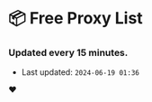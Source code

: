 # :package: Free Proxy List
### Updated every 15 minutes.

- Last updated: `2024-06-19 01:36`

:heart:
